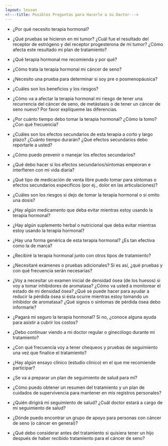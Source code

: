 ```yaml
---
layout: lesson
<!---title: Posibles Preguntas para Hacerle a su Doctor--->
---
```


* ¿Por qué necesito terapia hormonal?

* ¿Qué pruebas se hicieron en mi tumor? ¿Cuál fue el resultado del receptor de estrógeno y del receptor progesterona de mi tumor? ¿Cómo afecta este resultado mi plan de tratamiento?

* ¿Qué terapia hormonal me recomienda y por qué?

* ¿Cómo trata la terapia hormonal mi cáncer de seno?

* ¿Necesito una prueba para determinar si soy pre o posmenopáusica?

* ¿Cuáles son los beneficios y los riesgos?

* ¿Cómo va a afectar la terapia hormonal mi riesgo de tener una recurrencia del cáncer de seno, de metástasis o de tener un cáncer de seno nuevo? Por favor explíqueme las diferencias.

* ¿Por cuánto tiempo debo tomar la terapia hormonal? ¿Cómo la tomo? ¿Con qué frecuencia?

* ¿Cuáles son los efectos secundarios de esta terapia a corto y largo plazo? ¿Cuánto tiempo durarán? ¿Qué efectos secundarios debo reportarle a usted?

* ¿Cómo puedo prevenir o manejar los efectos secundarios?

* ¿Qué debo hacer si los efectos secundarios/síntomas empeoran e interfieren con mi vida diaria?

* ¿Qué tipo de medicación de venta libre puedo tomar para síntomas o efectos secundarios específicos (por ej., dolor en las articulaciones)?

* ¿Cuáles son los riesgos si dejo de tomar la terapia hormonal o si omito una dosis?

* ¿Hay algún medicamento que deba evitar mientras estoy usando la terapia hormonal?

* ¿Hay algún suplemento herbal o nutricional que deba evitar mientras estoy usando la terapia hormonal?

* ¿Hay una forma genérica de esta terapia hormonal? ¿Es tan efectiva como la de marca?

* ¿Recibiré la terapia hormonal junto con otros tipos de tratamiento?

* ¿Necesitaré exámenes o pruebas adicionales? Si es así, ¿qué pruebas y con qué frecuencia serán necesarias?

* ¿Voy a necesitar un examen inicial de densidad ósea (de los huesos) si voy a tomar inhibidores de aromatasa? ¿Cómo va usted a monitorear el estado de mi densidad ósea? ¿Qué se puede hacer para ayudar a reducir la pérdida ósea si ésta ocurre mientras estoy tomando un inhibidor de aromatasa? ¿Qué signos o síntomas de pérdida ósea debo informarle?

* ¿Pagará mi seguro la terapia hormonal? Si no, ¿conoce alguna ayuda para asistir a cubrir los costos?

* ¿Debo continuar viendo a mi doctor regular o ginecólogo durante mi tratamiento?

* ¿Con qué frecuencia voy a tener chequeos y pruebas de seguimiento una vez que finalice el tratamiento?

* ¿Hay algún ensayo clínico (estudio clínico) en el que me recomiende participar?

* ¿Se va a preparar un plan de seguimiento de salud para mí?

* ¿Cómo puedo obtener un resumen del tratamiento y un plan de cuidados de supervivencia para mantener en mis registros personales?

* ¿Quién dirigirá mi seguimiento de salud? ¿Cuál doctor estará a cargo de mi seguimiento de salud?

* ¿Dónde puedo encontrar un grupo de apoyo para personas con cáncer de seno (o cáncer en general)?

* ¿Qué debo considerar antes del tratamiento si quisiera tener un hijo después de haber recibido tratamiento para el cáncer de seno?
